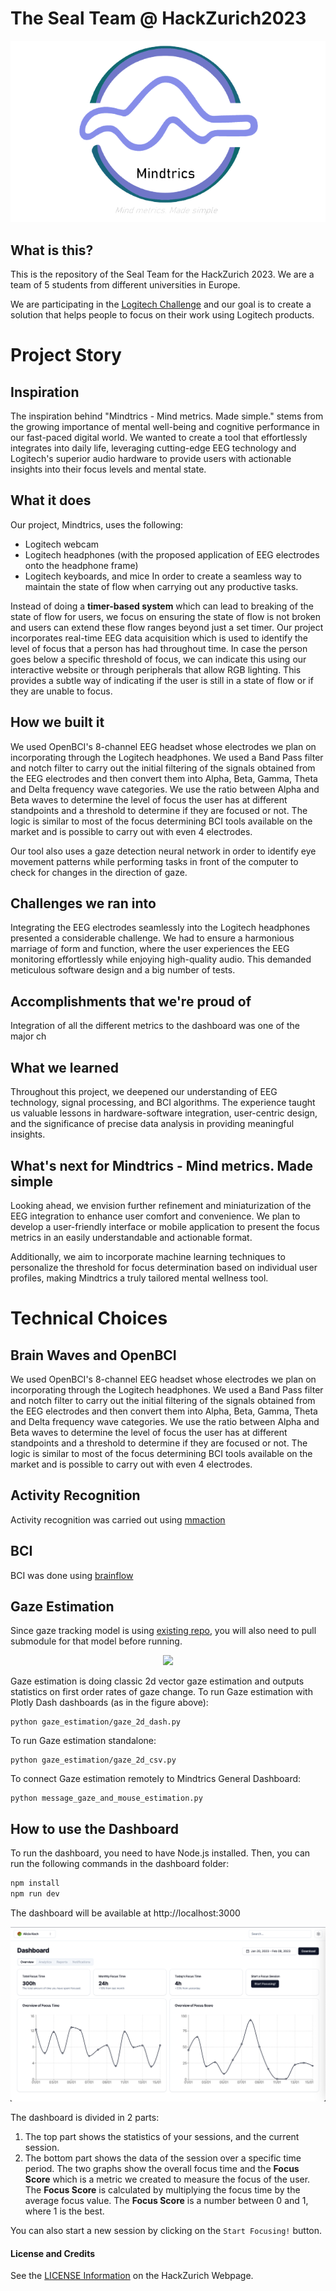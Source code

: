 # The Seal Team @ HackZurich2023

<!-- ![logo_final_white.png](images%2Flogo_final_white.png) -->
![logo_transparent.png](images%2Flogo_transparent.png)

## What is this?

This is the repository of the Seal Team for the HackZurich 2023. 
We are a team of 5 students from different universities in Europe.

We are participating in the [Logitech Challenge](https://hackzurich.com/workshops) and our goal is to create a
solution that helps people to focus on their work using Logitech products.

# Project Story

## Inspiration
The inspiration behind "Mindtrics - Mind metrics. Made simple." stems from the growing importance of mental well-being and cognitive performance in our fast-paced digital world. 
We wanted to create a tool that effortlessly integrates into daily life, leveraging cutting-edge EEG technology and Logitech's superior audio hardware to provide users with actionable insights into their focus levels and mental state.

## What it does
Our project, Mindtrics, uses the following:
- Logitech webcam
- Logitech headphones (with the proposed application of EEG electrodes onto the headphone frame)
- Logitech keyboards, and mice 
In order to create a seamless way to maintain the state of flow when carrying out any productive tasks.

Instead of doing a **timer-based system** which can lead to breaking of the state of flow for users, we focus on ensuring the state of flow is not broken and users can extend these flow ranges beyond just a set timer. Our project incorporates real-time EEG data acquisition which is used to identify the level of focus that a person has had throughout time. In case the person goes below a specific threshold of focus, we can indicate this using our interactive website or through peripherals that allow RGB lighting. This provides a subtle way of indicating if the user is still in a state of flow or if they are unable to focus. 

## How we built it
We used OpenBCI's 8-channel EEG headset whose electrodes we plan on incorporating through the Logitech headphones. We used a Band Pass filter and notch filter to carry out the initial filtering of the signals obtained from the EEG electrodes and then convert them into Alpha, Beta, Gamma, Theta and Delta frequency wave categories. We use the ratio between Alpha and Beta waves to determine the level of focus the user has at different standpoints and a threshold to determine if they are focused or not. The logic is similar to most of the focus determining BCI tools available on the market and is possible to carry out with even 4 electrodes. 

Our tool also uses a gaze detection neural network in order to identify eye movement patterns while performing tasks in front of the computer to check for changes in the direction of gaze.

## Challenges we ran into
Integrating the EEG electrodes seamlessly into the Logitech headphones presented a considerable challenge. We had to ensure a harmonious marriage of form and function, where the user experiences the EEG monitoring effortlessly while enjoying high-quality audio. 
This demanded meticulous software design and a big number of tests.

## Accomplishments that we're proud of
Integration of all the different metrics to the dashboard was one of the major ch
## What we learned
Throughout this project, we deepened our understanding of EEG technology, signal processing, and BCI algorithms. 
The experience taught us valuable lessons in hardware-software integration, user-centric design, and the significance of precise data analysis in providing meaningful insights.

## What's next for Mindtrics - Mind metrics. Made simple
Looking ahead, we envision further refinement and miniaturization of the EEG integration to enhance user comfort and convenience. We plan to develop a user-friendly interface or mobile application to present the focus metrics in an easily understandable and actionable format. 

Additionally, we aim to incorporate machine learning techniques to personalize the threshold for focus determination based on individual user profiles, making Mindtrics a truly tailored mental wellness tool.

# Technical Choices

## Brain Waves and OpenBCI

We used OpenBCI's 8-channel EEG headset whose electrodes we plan on incorporating through the Logitech headphones. We used a Band Pass filter and notch filter to carry out the initial filtering of the signals obtained from the EEG electrodes and then convert them into Alpha, Beta, Gamma, Theta and Delta frequency wave categories. We use the ratio between Alpha and Beta waves to determine the level of focus the user has at different standpoints and a threshold to determine if they are focused or not. The logic is similar to most of the focus determining BCI tools available on the market and is possible to carry out with even 4 electrodes.

## Activity Recognition
Activity recognition was carried out using [mmaction](https://github.com/open-mmlab/mmaction2/)

## BCI
BCI was done using [brainflow](https://brainflow.org/)

## Gaze Estimation
Since gaze tracking model is using [existing repo](https://github.com/antoinelame/GazeTracking), you will also need to pull submodule for that model before running.

<!-- ![final_gaze_estimation_cut.gif](images/final_gaze_estimation_cut.gif) -->

<p align="center">
  <img src="images/final_gaze_estimation_cut.gif" width="50%" height="auto">
</p>

Gaze estimation is doing classic 2d vector gaze estimation and outputs statistics on first order rates of gaze change.
To run Gaze estimation with Plotly Dash dashboards (as in the figure above):
```
python gaze_estimation/gaze_2d_dash.py
```

To run Gaze estimation standalone:
```
python gaze_estimation/gaze_2d_csv.py
```

To connect Gaze estimation remotely to Mindtrics General Dashboard:
```
python message_gaze_and_mouse_estimation.py
```


## How to use the Dashboard

To run the dashboard, you need to have Node.js installed.
Then, you can run the following commands in the dashboard folder:

```bash
npm install
npm run dev
```

The dashboard will be available at http://localhost:3000

![dashboard_screenshot.png](images%2Fdashboard_screenshot.png)

The dashboard is divided in 2 parts:

1. The top part shows the statistics of your sessions, and the current session.
2. The bottom part shows the data of the session over a specific time period. The two graphs show
   the overall focus time and the **Focus Score** which is a metric we created to measure the
   focus of the user. The **Focus Score** is calculated by multiplying the focus time by the
   average focus value. The **Focus Score** is a number between 0 and 1, where 1 is the best.

You can also start a new session by clicking on the `Start Focusing!` button.

#### License and Credits
See the [LICENSE Information](https://hackzurich.com/faq) on the HackZurich Webpage.

